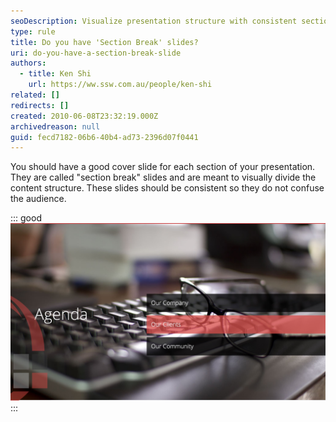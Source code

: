 ```yaml
---
seoDescription: Visualize presentation structure with consistent section break slides to guide audience through content.
type: rule
title: Do you have 'Section Break' slides?
uri: do-you-have-a-section-break-slide
authors:
  - title: Ken Shi
    url: https://ww.ssw.com.au/people/ken-shi
related: []
redirects: []
created: 2010-06-08T23:32:19.000Z
archivedreason: null
guid: fecd7182-06b6-40b4-ad73-2396d07f0441
---
```


You should have a good cover slide for each section of your presentation. They are called "section break" slides and are meant to visually divide the content structure. These slides should be consistent so they do not confuse the audience.

<!--endintro-->

::: good
![Figure: Good example - This is very clear that we are up to part 2 of the presentation](sectionbreak.jpg)
:::
